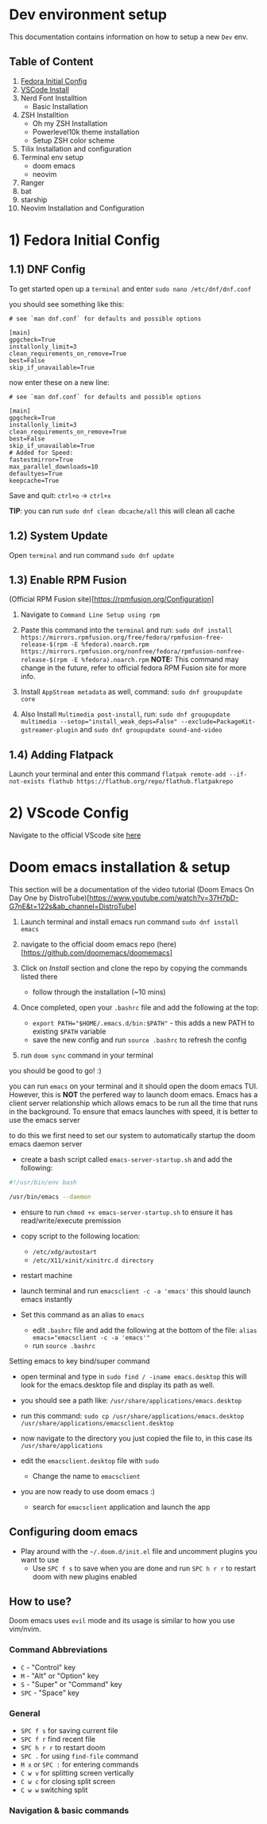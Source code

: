 # Dev environment setup

This documentation contains information on how to setup a new `Dev` env.



## Table of Content

1. [Fedora Initial Config](#1-fedora-initial-config)
2. [VSCode Install](#2-vscode-config)
3. Nerd Font Installtion
	- Basic Installation
9. ZSH Installtion
	- Oh my ZSH Installation
	- Powerlevel10k theme installation
	- Setup ZSH color scheme
10. Tilix Installation and configuration
11. Terminal env setup
	- doom emacs
	- neovim
11. Ranger
12. bat
13. starship
14. Neovim Installation and Configuration


# 1) Fedora Initial Config

## 1.1) DNF Config

To get started open up a `terminal` and enter `sudo nano /etc/dnf/dnf.conf`

you should see something like this:
```
# see `man dnf.conf` for defaults and possible options

[main]
gpgcheck=True
installonly_limit=3
clean_requirements_on_remove=True
best=False
skip_if_unavailable=True
```

now enter these on a new line:

```
# see `man dnf.conf` for defaults and possible options

[main]
gpgcheck=True
installonly_limit=3
clean_requirements_on_remove=True
best=False
skip_if_unavailable=True
# Added for Speed:
fastestmirror=True
max_parallel_downloads=10
defaultyes=True
keepcache=True
```

Save and quit: `ctrl+o` -> `ctrl+x`

**TIP**: you can run `sudo dnf clean dbcache/all` this will clean all cache



## 1.2) System Update


Open `terminal` and run command `sudo dnf update`


## 1.3) Enable RPM Fusion

(Official RPM Fusion site)[https://rpmfusion.org/Configuration]

1. Navigate to `Command Line Setup using rpm`

2. Paste this command into the `terminal` and run:
 `sudo dnf install https://mirrors.rpmfusion.org/free/fedora/rpmfusion-free-release-$(rpm -E %fedora).noarch.rpm https://mirrors.rpmfusion.org/nonfree/fedora/rpmfusion-nonfree-release-$(rpm -E %fedora).noarch.rpm`
**NOTE:** This command may change in the future, refer to official fedora RPM Fusion site for more info.

3. Install `AppStream metadata` as well, command:
`sudo dnf groupupdate core`

4. Also Install `Multimedia post-install`, run:
`sudo dnf groupupdate multimedia --setop="install_weak_deps=False" --exclude=PackageKit-gstreamer-plugin`
and 
`sudo dnf groupupdate sound-and-video`


## 1.4) Adding Flatpack

Launch your terminal and enter this command `flatpak remote-add --if-not-exists flathub https://flathub.org/repo/flathub.flatpakrepo`

# 2) VScode Config

Navigate to the official VScode site [here](https://code.visualstudio.com/docs/setup/linux)



# Doom emacs installation & setup

This section will be a documentation of the video tutorial (Doom Emacs On Day One by DistroTube)[https://www.youtube.com/watch?v=37H7bD-G7nE&t=122s&ab_channel=DistroTube]

1. Launch terminal and install emacs run command `sudo dnf install emacs`

2. navigate to the official doom emacs repo (here)[https://github.com/doomemacs/doomemacs]

3. Click on *Install* section and clone the repo by copying the commands listed there
	- follow through the installation (~10 mins)

4. Once completed, open your `.bashrc` file and add the following at the top:
	- `export PATH="$HOME/.emacs.d/bin:$PATH"` - this adds a new PATH to existing `$PATH` variable
	- save the new config and run `source .bashrc` to refresh the config

5. run `doom sync` command in your terminal

you should be good to go! :)

you can run `emacs` on your terminal and it should open the doom emacs TUI. 
However, this is **NOT** the perfered way to launch doom emacs. Emacs has a client server relationship which allows emacs to be run all the time that runs in the background. To ensure that emacs launches with speed, it is better to use the emacs server

to do this we first need to set our system to automatically startup the doom emacs daemon server
- create a bash script called `emacs-server-startup.sh` and add the following:

```bash
#!/usr/bin/env bash

/usr/bin/emacs --daemon
```

- ensure to run `chmod +x emacs-server-startup.sh` to ensure it has read/write/execute premission

- copy script to the following location:
	- `/etc/xdg/autostart`
	- `/etc/X11/xinit/xinitrc.d directory`

- restart machine

- launch terminal and run `emacsclient -c -a 'emacs'` this should launch emacs instantly

- Set this command as an alias to `emacs`
	- edit `.bashrc` file and add the following at the bottom of the file: `alias emacs="emacsclient -c -a 'emacs'"`
	- run `source .bashrc`


Setting emacs to key bind/super command

- open terminal and type in `sudo find / -iname emacs.desktop`
this will look for the emacs.desktop file and display its path as well.

- you should see a path like: `/usr/share/applications/emacs.desktop`

- run this command: `sudo cp /usr/share/applications/emacs.desktop /usr/share/applications/emacsclient.desktop`

- now navigate to the directory you just copied the file to, in this case its `/usr/share/applications`

- edit the `emacsclient.desktop` file with `sudo`
	- Change the name to `emacsclient`

- you are now ready to use doom emacs :)
	- search for `emacsclient` application and launch the app

## Configuring doom emacs

 - Play around with the `~/.doom.d/init.el` file and uncomment plugins you want to use
	-  Use `SPC f s` to save when you are done and run `SPC h r r` to restart doom with new plugins enabled

## How to use?

Doom emacs uses `evil` mode and its usage is similar to how you use vim/nvim.

### Command Abbreviations

- `C` - "Control" key
- `M` - "Alt" or "Option" key
- `S` - "Super" or "Command" key
- `SPC` - "Space" key

### General

- `SPC f s` for saving current file
- `SPC f r` find recent file
- `SPC h r r` to restart doom
- `SPC .` for using `find-file` command
- `M x` or `SPC :` for entering commands
- `C w v` for splitting screen vertically
- `C w c` for closing split screen
- `C w w` switching split

### Navigation & basic commands










 
